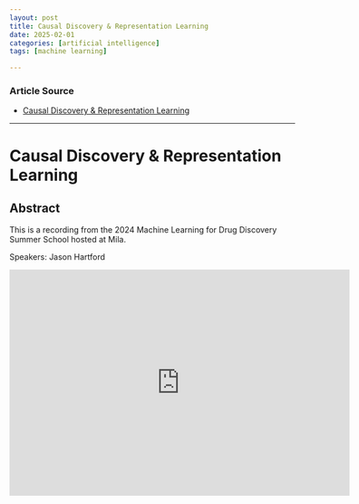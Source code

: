 ```yaml
---
layout: post
title: Causal Discovery & Representation Learning
date: 2025-02-01
categories: [artificial intelligence]
tags: [machine learning]

---
```


### Article Source


* [Causal Discovery & Representation Learning](https://www.youtube.com/watch?v=VJXOaDYUqWc)

---


# Causal Discovery & Representation Learning

## Abstract


This is a recording from the 2024 Machine Learning for Drug Discovery Summer School hosted at Mila. 

Speakers: Jason Hartford

<iframe width="600" height="400" src="https://www.youtube.com/embed/VJXOaDYUqWc?si=lfCMhqHk79lrXlZ2" title="YouTube video player" frameborder="0" allow="accelerometer; autoplay; clipboard-write; encrypted-media; gyroscope; picture-in-picture; web-share" referrerpolicy="strict-origin-when-cross-origin" allowfullscreen></iframe>